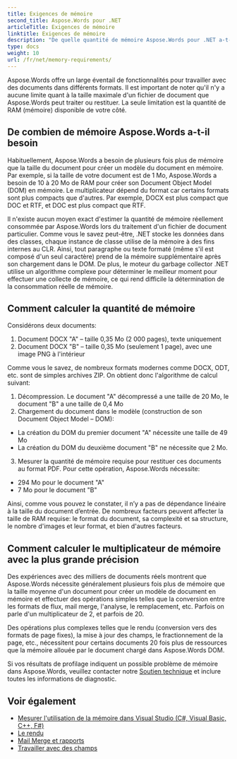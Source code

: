 ```yaml
---
title: Exigences de mémoire
second_title: Aspose.Words pour .NET
articleTitle: Exigences de mémoire
linktitle: Exigences de mémoire
description: "De quelle quantité de mémoire Aspose.Words pour .NET a-t-il besoin pour travailler avec des documents? Apprenez les détails."
type: docs
weight: 10
url: /fr/net/memory-requirements/
---
```


Aspose.Words offre un large éventail de fonctionnalités pour travailler avec des documents dans différents formats. Il est important de noter qu'il n'y a aucune limite quant à la taille maximale d'un fichier de document que Aspose.Words peut traiter ou restituer. La seule limitation est la quantité de RAM (mémoire) disponible de votre côté.

## De combien de mémoire Aspose.Words a-t-il besoin

Habituellement, Aspose.Words a besoin de plusieurs fois plus de mémoire que la taille du document pour créer un modèle du document en mémoire. Par exemple, si la taille de votre document est de 1 Mo, Aspose.Words a besoin de 10 à 20 Mo de RAM pour créer son Document Object Model (DOM) en mémoire. Le multiplicateur dépend du format car certains formats sont plus compacts que d'autres. Par exemple, DOCX est plus compact que DOC et RTF, et DOC est plus compact que RTF.

Il n'existe aucun moyen exact d'estimer la quantité de mémoire réellement consommée par Aspose.Words lors du traitement d'un fichier de document particulier. Comme vous le savez peut-être, .NET stocke les données dans des classes, chaque instance de classe utilise de la mémoire à des fins internes au CLR. Ainsi, tout paragraphe ou texte formaté (même s'il est composé d'un seul caractère) prend de la mémoire supplémentaire après son chargement dans le DOM. De plus, le moteur du garbage collector .NET utilise un algorithme complexe pour déterminer le meilleur moment pour effectuer une collecte de mémoire, ce qui rend difficile la détermination de la consommation réelle de mémoire.

## Comment calculer la quantité de mémoire

Considérons deux documents:

1. Document DOCX "A" – taille 0,35 Mo (2 000 pages), texte uniquement
2. Document DOCX "B" – taille 0,35 Mo (seulement 1 page), avec une image PNG à l'intérieur

Comme vous le savez, de nombreux formats modernes comme DOCX, ODT, etc. sont de simples archives ZIP. On obtient donc l'algorithme de calcul suivant:
1. Décompression. Le document "A" décompressé a une taille de 20 Mo, le document "B" a une taille de 0,4 Mo
2. Chargement du document dans le modèle (construction de son Document Object Model – DOM):
* La création du DOM du premier document "A" nécessite une taille de 49 Mo
* La création du DOM du deuxième document "B" ne nécessite que 2 Mo.
3. Mesurer la quantité de mémoire requise pour restituer ces documents au format PDF. Pour cette opération, Aspose.Words nécessite:
  * 294 Mo pour le document "A"
  * 7 Mo pour le document "B"

Ainsi, comme vous pouvez le constater, il n’y a pas de dépendance linéaire à la taille du document d’entrée. De nombreux facteurs peuvent affecter la taille de RAM requise: le format du document, sa complexité et sa structure, le nombre d'images et leur format, et bien d'autres facteurs.

## Comment calculer le multiplicateur de mémoire avec la plus grande précision

Des expériences avec des milliers de documents réels montrent que Aspose.Words nécessite généralement plusieurs fois plus de mémoire que la taille moyenne d'un document pour créer un modèle de document en mémoire et effectuer des opérations simples telles que la conversion entre les formats de flux, mail merge, l'analyse, le remplacement, etc. Parfois on parle d'un multiplicateur de 2, et parfois de 20.

Des opérations plus complexes telles que le rendu (conversion vers des formats de page fixes), la mise à jour des champs, le fractionnement de la page, etc., nécessitent pour certains documents 20 fois plus de ressources que la mémoire allouée par le document chargé dans Aspose.Words DOM.

Si vos résultats de profilage indiquent un possible problème de mémoire dans Aspose.Words, veuillez contacter notre [Soutien technique](/words/fr/net/technical-support/) et inclure toutes les informations de diagnostic.

## Voir également

* [Mesurer l'utilisation de la mémoire dans Visual Studio (C#, Visual Basic, C++, F#)](https://learn.microsoft.com/en-us/visualstudio/profiling/memory-usage?view=vs-2022)
* [Le rendu](/words/fr/net/rendering/)
* [Mail Merge et rapports](https://docs.aspose.com/words/net/mail-merge-and-reporting/)
* [Travailler avec des champs](/words/fr/net/working-with-fields/)